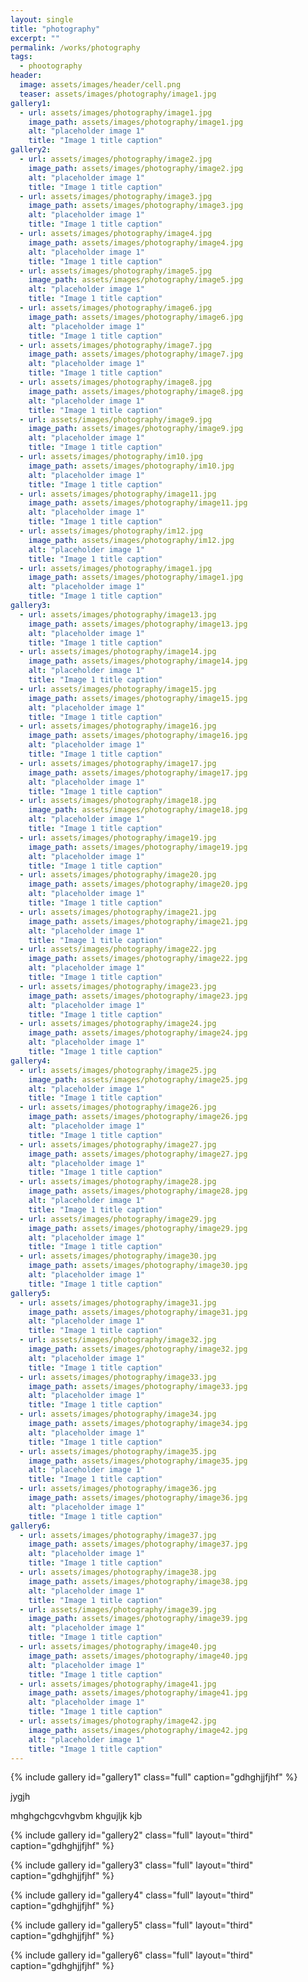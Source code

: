 ```yaml
---
layout: single
title: "photography"
excerpt: ""
permalink: /works/photography
tags:
  - phootography
header:
  image: assets/images/header/cell.png
  teaser: assets/images/photography/image1.jpg 
gallery1:
  - url: assets/images/photography/image1.jpg
    image_path: assets/images/photography/image1.jpg
    alt: "placeholder image 1"
    title: "Image 1 title caption"
gallery2:
  - url: assets/images/photography/image2.jpg
    image_path: assets/images/photography/image2.jpg
    alt: "placeholder image 1"
    title: "Image 1 title caption"
  - url: assets/images/photography/image3.jpg
    image_path: assets/images/photography/image3.jpg
    alt: "placeholder image 1"
    title: "Image 1 title caption"
  - url: assets/images/photography/image4.jpg
    image_path: assets/images/photography/image4.jpg
    alt: "placeholder image 1"
    title: "Image 1 title caption"
  - url: assets/images/photography/image5.jpg
    image_path: assets/images/photography/image5.jpg
    alt: "placeholder image 1"
    title: "Image 1 title caption"
  - url: assets/images/photography/image6.jpg
    image_path: assets/images/photography/image6.jpg
    alt: "placeholder image 1"
    title: "Image 1 title caption"
  - url: assets/images/photography/image7.jpg
    image_path: assets/images/photography/image7.jpg
    alt: "placeholder image 1"
    title: "Image 1 title caption"
  - url: assets/images/photography/image8.jpg
    image_path: assets/images/photography/image8.jpg
    alt: "placeholder image 1"
    title: "Image 1 title caption"
  - url: assets/images/photography/image9.jpg
    image_path: assets/images/photography/image9.jpg
    alt: "placeholder image 1"
    title: "Image 1 title caption"
  - url: assets/images/photography/im10.jpg
    image_path: assets/images/photography/im10.jpg
    alt: "placeholder image 1"
    title: "Image 1 title caption"
  - url: assets/images/photography/image11.jpg
    image_path: assets/images/photography/image11.jpg
    alt: "placeholder image 1"
    title: "Image 1 title caption"
  - url: assets/images/photography/im12.jpg
    image_path: assets/images/photography/im12.jpg
    alt: "placeholder image 1"
    title: "Image 1 title caption"
  - url: assets/images/photography/image1.jpg
    image_path: assets/images/photography/image1.jpg
    alt: "placeholder image 1"
    title: "Image 1 title caption"	
gallery3:
  - url: assets/images/photography/image13.jpg
    image_path: assets/images/photography/image13.jpg
    alt: "placeholder image 1"
    title: "Image 1 title caption"
  - url: assets/images/photography/image14.jpg
    image_path: assets/images/photography/image14.jpg
    alt: "placeholder image 1"
    title: "Image 1 title caption"
  - url: assets/images/photography/image15.jpg
    image_path: assets/images/photography/image15.jpg
    alt: "placeholder image 1"
    title: "Image 1 title caption"
  - url: assets/images/photography/image16.jpg
    image_path: assets/images/photography/image16.jpg
    alt: "placeholder image 1"
    title: "Image 1 title caption"
  - url: assets/images/photography/image17.jpg
    image_path: assets/images/photography/image17.jpg
    alt: "placeholder image 1"
    title: "Image 1 title caption"
  - url: assets/images/photography/image18.jpg
    image_path: assets/images/photography/image18.jpg
    alt: "placeholder image 1"
    title: "Image 1 title caption"
  - url: assets/images/photography/image19.jpg
    image_path: assets/images/photography/image19.jpg
    alt: "placeholder image 1"
    title: "Image 1 title caption"
  - url: assets/images/photography/image20.jpg
    image_path: assets/images/photography/image20.jpg
    alt: "placeholder image 1"
    title: "Image 1 title caption"
  - url: assets/images/photography/image21.jpg
    image_path: assets/images/photography/image21.jpg
    alt: "placeholder image 1"
    title: "Image 1 title caption"
  - url: assets/images/photography/image22.jpg
    image_path: assets/images/photography/image22.jpg
    alt: "placeholder image 1"
    title: "Image 1 title caption"
  - url: assets/images/photography/image23.jpg
    image_path: assets/images/photography/image23.jpg
    alt: "placeholder image 1"
    title: "Image 1 title caption"
  - url: assets/images/photography/image24.jpg
    image_path: assets/images/photography/image24.jpg
    alt: "placeholder image 1"
    title: "Image 1 title caption"
gallery4:
  - url: assets/images/photography/image25.jpg
    image_path: assets/images/photography/image25.jpg
    alt: "placeholder image 1"
    title: "Image 1 title caption"
  - url: assets/images/photography/image26.jpg
    image_path: assets/images/photography/image26.jpg
    alt: "placeholder image 1"
    title: "Image 1 title caption"
  - url: assets/images/photography/image27.jpg
    image_path: assets/images/photography/image27.jpg
    alt: "placeholder image 1"
    title: "Image 1 title caption"
  - url: assets/images/photography/image28.jpg
    image_path: assets/images/photography/image28.jpg
    alt: "placeholder image 1"
    title: "Image 1 title caption"
  - url: assets/images/photography/image29.jpg
    image_path: assets/images/photography/image29.jpg
    alt: "placeholder image 1"
    title: "Image 1 title caption"
  - url: assets/images/photography/image30.jpg
    image_path: assets/images/photography/image30.jpg
    alt: "placeholder image 1"
    title: "Image 1 title caption"
gallery5:
  - url: assets/images/photography/image31.jpg
    image_path: assets/images/photography/image31.jpg
    alt: "placeholder image 1"
    title: "Image 1 title caption"
  - url: assets/images/photography/image32.jpg
    image_path: assets/images/photography/image32.jpg
    alt: "placeholder image 1"
    title: "Image 1 title caption"
  - url: assets/images/photography/image33.jpg
    image_path: assets/images/photography/image33.jpg
    alt: "placeholder image 1"
    title: "Image 1 title caption"
  - url: assets/images/photography/image34.jpg
    image_path: assets/images/photography/image34.jpg
    alt: "placeholder image 1"
    title: "Image 1 title caption"
  - url: assets/images/photography/image35.jpg
    image_path: assets/images/photography/image35.jpg
    alt: "placeholder image 1"
    title: "Image 1 title caption"
  - url: assets/images/photography/image36.jpg
    image_path: assets/images/photography/image36.jpg
    alt: "placeholder image 1"
    title: "Image 1 title caption"	
gallery6:
  - url: assets/images/photography/image37.jpg
    image_path: assets/images/photography/image37.jpg
    alt: "placeholder image 1"
    title: "Image 1 title caption"
  - url: assets/images/photography/image38.jpg
    image_path: assets/images/photography/image38.jpg
    alt: "placeholder image 1"
    title: "Image 1 title caption"
  - url: assets/images/photography/image39.jpg
    image_path: assets/images/photography/image39.jpg
    alt: "placeholder image 1"
    title: "Image 1 title caption"
  - url: assets/images/photography/image40.jpg
    image_path: assets/images/photography/image40.jpg
    alt: "placeholder image 1"
    title: "Image 1 title caption"
  - url: assets/images/photography/image41.jpg
    image_path: assets/images/photography/image41.jpg
    alt: "placeholder image 1"
    title: "Image 1 title caption"
  - url: assets/images/photography/image42.jpg
    image_path: assets/images/photography/image42.jpg
    alt: "placeholder image 1"
    title: "Image 1 title caption"		
---
```


{% include gallery id="gallery1" class="full" caption="gdhghjjfjhf" %}


jygjh

mhghgchgcvhgvbm
khgujljk
kjb

{% include gallery id="gallery2" class="full" layout="third" caption="gdhghjjfjhf" %}

{% include gallery id="gallery3" class="full" layout="third" caption="gdhghjjfjhf" %}

{% include gallery id="gallery4" class="full" layout="third" caption="gdhghjjfjhf" %}

{% include gallery id="gallery5" class="full" layout="third" caption="gdhghjjfjhf" %}

{% include gallery id="gallery6" class="full" layout="third" caption="gdhghjjfjhf" %}

